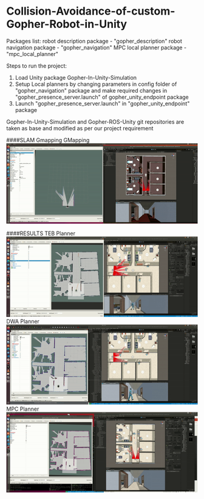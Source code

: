 # Collision-Avoidance-of-custom-Gopher-Robot-in-Unity

Packages list:
robot description package - "gopher_description"
robot navigation package - "gopher_navigation"
MPC local planner package - "mpc_local_planner"

Steps to run the project:
1. Load Unity package Gopher-In-Unity-Simulation
2. Setup Local planners by changing parameters in config folder of "gopher_navigation" package and make required changes in "gopher_presence_server.launch" of gopher_unity_endpoint package 
3. Launch "gopher_presence_server.launch" in "gopher_unity_endpoint" package


Gopher-In-Unity-Simulation and Gopher-ROS-Unity git repositories are taken as base and modified as per our project requirement

####SLAM Gmapping
GMapping
![alt text](./media/gmapping.gif "gmapping")

####RESULTS
TEB Planner
![alt text](./media/TEB_planner.gif "TEB planner")
DWA Planner
![alt text](./media/DWA_planner.gif "DWA planner")
MPC Planner
![alt text](./media/MPC_planner.gif "MPC planner")
